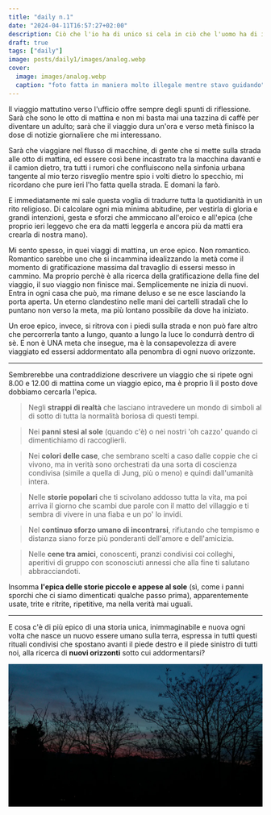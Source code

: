 ```yaml
---
title: "daily n.1"
date: "2024-04-11T16:57:27+02:00"
description: Ciò che l'io ha di unico si cela in ciò che l'uomo ha di inimmaginabile
draft: true
tags: ["daily"]
image: posts/daily1/images/analog.webp
cover:
  image: images/analog.webp
  caption: "foto fatta in maniera molto illegale mentre stavo guidando"
---
```


Il viaggio mattutino verso l'ufficio offre sempre degli spunti di riflessione. Sarà che sono le otto di mattina e non mi basta mai una tazzina di caffè per diventare un adulto; sarà che il viaggio dura un'ora e verso metà finisco la dose di notizie giornaliere che mi interessano.

Sarà che viaggiare nel flusso di macchine, di gente che si mette sulla strada alle otto di mattina, ed essere così bene incastrato tra la macchina davanti e il camion dietro, tra tutti i rumori che confluiscono nella sinfonia urbana tangente al mio terzo risveglio mentre spio i volti dietro lo specchio, mi ricordano che pure ieri l'ho fatta quella strada. E domani la farò.

E immediatamente mi sale questa voglia di tradurre tutta la quotidianità in un rito religioso. Di calcolare ogni mia minima abitudine, per vestirla di gloria e grandi intenzioni, gesta e sforzi che ammiccano all'eroico e all'epica (che proprio ieri leggevo che era da matti leggerla e ancora più da matti era crearla di nostra mano).

Mi sento spesso, in quei viaggi di mattina, un eroe epico. Non romantico. Romantico sarebbe uno che si incammina idealizzando la metà come il momento di gratificazione massima dal travaglio di essersi messo in cammino. Ma proprio perchè è alla ricerca della gratificazione della fine del viaggio, il suo viaggio non finisce mai. Semplicemente ne inizia di nuovi. Entra in ogni casa che può, ma rimane deluso e se ne esce lasciando la porta aperta. Un eterno clandestino nelle mani dei cartelli stradali che lo puntano non verso la meta, ma più lontano possibile da dove ha iniziato.

Un eroe epico, invece, si ritrova con i piedi sulla strada e non può fare altro che percorrerla tanto a lungo, quanto a lungo la luce lo condurrà dentro di sè. E non è UNA meta che insegue, ma è la consapevolezza di avere viaggiato ed essersi addormentato alla penombra di ogni nuovo orizzonte.

---

Sembrerebbe una contraddizione descrivere un viaggio che si ripete ogni 8.00 e 12.00 di mattina come un viaggio epico, ma è proprio lì il posto dove dobbiamo cercarla l'epica.

>Negli **strappi di realtà** che lasciano intravedere un mondo di simboli al di sotto di tutta la normalità boriosa di questi tempi. 

>Nei **panni stesi al sole** (quando c'è) o nei nostri 'oh cazzo' quando ci dimentichiamo di raccoglierli. 

>Nei **colori delle case**, che sembrano scelti a caso dalle coppie che ci vivono, ma in verità sono orchestrati da una sorta di coscienza condivisa (simile a quella di Jung, più o meno) e quindi dall'umanità intera.

>Nelle **storie popolari** che ti scivolano addosso tutta la vita, ma poi arriva il giorno che scambi due parole con il matto del villaggio e ti sembra di vivere in una fiaba e un po' lo invidi.

>Nel **continuo sforzo umano di incontrarsi**, rifiutando che tempismo e distanza siano forze più ponderanti dell'amore e dell'amicizia.

>Nelle **cene tra amici**, conoscenti, pranzi condivisi coi colleghi, aperitivi di gruppo con sconosciuti annessi che alla fine ti salutano abbracciandoti.

Insomma **l'epica delle storie piccole e appese al sole** (sì, come i panni sporchi che ci siamo dimenticati qualche passo prima), apparentemente usate, trite e ritrite, ripetitive, ma nella verità mai uguali.

--- 

E cosa c'è di più epico di una storia unica, inimmaginabile e nuova ogni volta che nasce un nuovo essere umano sulla terra, espressa in tutti questi rituali condivisi che spostano avanti il piede destro e il piede sinistro di tutti noi, alla ricerca di **nuovi orizzonti** sotto cui addormentarsi?

![tramonto](images/tramonto.webp)
